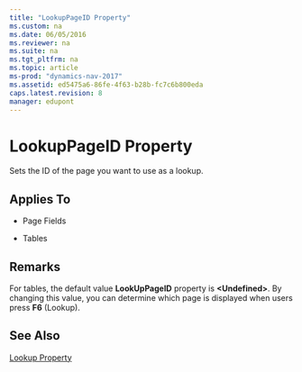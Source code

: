 ```yaml
---
title: "LookupPageID Property"
ms.custom: na
ms.date: 06/05/2016
ms.reviewer: na
ms.suite: na
ms.tgt_pltfrm: na
ms.topic: article
ms-prod: "dynamics-nav-2017"
ms.assetid: ed5475a6-86fe-4f63-b28b-fc7c6b800eda
caps.latest.revision: 8
manager: edupont
---
```

# LookupPageID Property
Sets the ID of the page you want to use as a lookup.  
  
## Applies To  
  
-   Page Fields  
  
-   Tables  
  
## Remarks  
 For tables, the default value **LookUpPageID** property is **\<Undefined>**. By changing this value, you can determine which page is displayed when users press **F6** \(Lookup\).  
  
## See Also  
 [Lookup Property](Lookup-Property.md)